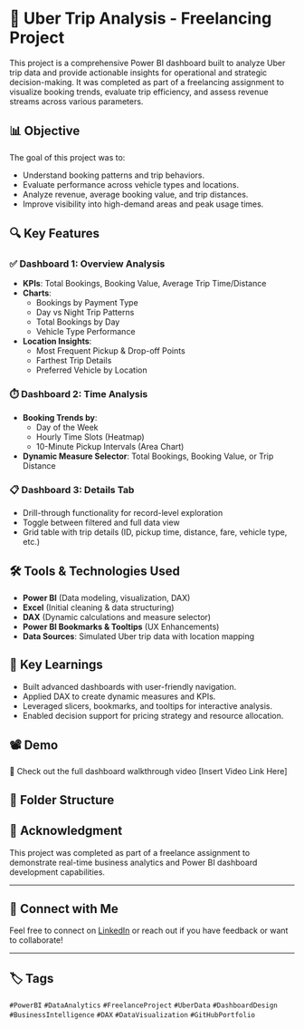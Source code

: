 # 🚗 Uber Trip Analysis - Freelancing Project

This project is a comprehensive Power BI dashboard built to analyze Uber trip data and provide actionable insights for operational and strategic decision-making. It was completed as part of a freelancing assignment to visualize booking trends, evaluate trip efficiency, and assess revenue streams across various parameters.

## 📊 Objective

The goal of this project was to:

- Understand booking patterns and trip behaviors.
- Evaluate performance across vehicle types and locations.
- Analyze revenue, average booking value, and trip distances.
- Improve visibility into high-demand areas and peak usage times.

## 🔍 Key Features

### ✅ Dashboard 1: Overview Analysis
- **KPIs**: Total Bookings, Booking Value, Average Trip Time/Distance
- **Charts**:
  - Bookings by Payment Type
  - Day vs Night Trip Patterns
  - Total Bookings by Day
  - Vehicle Type Performance
- **Location Insights**:
  - Most Frequent Pickup & Drop-off Points
  - Farthest Trip Details
  - Preferred Vehicle by Location

### ⏱️ Dashboard 2: Time Analysis
- **Booking Trends by**:
  - Day of the Week
  - Hourly Time Slots (Heatmap)
  - 10-Minute Pickup Intervals (Area Chart)
- **Dynamic Measure Selector**: Total Bookings, Booking Value, or Trip Distance

### 📋 Dashboard 3: Details Tab
- Drill-through functionality for record-level exploration
- Toggle between filtered and full data view
- Grid table with trip details (ID, pickup time, distance, fare, vehicle type, etc.)

## 🛠️ Tools & Technologies Used

- **Power BI** (Data modeling, visualization, DAX)
- **Excel** (Initial cleaning & data structuring)
- **DAX** (Dynamic calculations and measure selector)
- **Power BI Bookmarks & Tooltips** (UX Enhancements)
- **Data Sources**: Simulated Uber trip data with location mapping

## 📌 Key Learnings

- Built advanced dashboards with user-friendly navigation.
- Applied DAX to create dynamic measures and KPIs.
- Leveraged slicers, bookmarks, and tooltips for interactive analysis.
- Enabled decision support for pricing strategy and resource allocation.

## 📽️ Demo

🎥 Check out the full dashboard walkthrough video [Insert Video Link Here]

## 📂 Folder Structure


## 🙌 Acknowledgment

This project was completed as part of a freelance assignment to demonstrate real-time business analytics and Power BI dashboard development capabilities.

---

## 🔗 Connect with Me

Feel free to connect on [LinkedIn](https://www.linkedin.com/in/vaishali-singh-12o/) or reach out if you have feedback or want to collaborate!

---

## 🏷️ Tags

`#PowerBI` `#DataAnalytics` `#FreelanceProject` `#UberData` `#DashboardDesign` `#BusinessIntelligence` `#DAX` `#DataVisualization` `#GitHubPortfolio`
